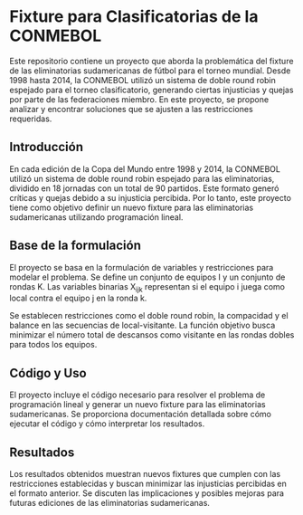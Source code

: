 # Fixture para Clasificatorias de la CONMEBOL

Este repositorio contiene un proyecto que aborda la problemática del fixture de las eliminatorias sudamericanas de fútbol para el torneo mundial. Desde 1998 hasta 2014, la CONMEBOL utilizó un sistema de doble round robin espejado para el torneo clasificatorio, generando ciertas injusticias y quejas por parte de las federaciones miembro. En este proyecto, se propone analizar y encontrar soluciones que se ajusten a las restricciones requeridas.

## Introducción

En cada edición de la Copa del Mundo entre 1998 y 2014, la CONMEBOL utilizó un sistema de doble round robin espejado para las eliminatorias, dividido en 18 jornadas con un total de 90 partidos. Este formato generó críticas y quejas debido a su injusticia percibida. Por lo tanto, este proyecto tiene como objetivo definir un nuevo fixture para las eliminatorias sudamericanas utilizando programación lineal.

## Base de la formulación

El proyecto se basa en la formulación de variables y restricciones para modelar el problema. Se define un conjunto de equipos I y un conjunto de rondas K. Las variables binarias X<sub>ijk</sub> representan si el equipo i juega como local contra el equipo j en la ronda k.

Se establecen restricciones como el doble round robin, la compacidad y el balance en las secuencias de local-visitante. La función objetivo busca minimizar el número total de descansos como visitante en las rondas dobles para todos los equipos.

## Código y Uso

El proyecto incluye el código necesario para resolver el problema de programación lineal y generar un nuevo fixture para las eliminatorias sudamericanas. Se proporciona documentación detallada sobre cómo ejecutar el código y cómo interpretar los resultados.

## Resultados

Los resultados obtenidos muestran nuevos fixtures que cumplen con las restricciones establecidas y buscan minimizar las injusticias percibidas en el formato anterior. Se discuten las implicaciones y posibles mejoras para futuras ediciones de las eliminatorias sudamericanas.

